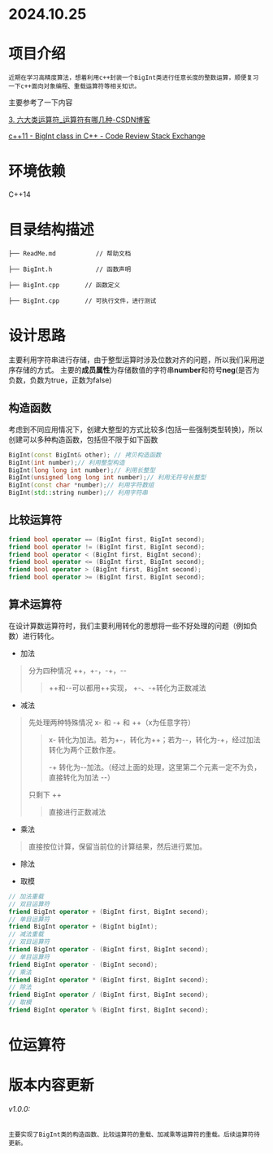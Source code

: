 # 2024.10.25

# 项目介绍
    近期在学习高精度算法，想着利用c++封装一个BigInt类进行任意长度的整数运算，顺便复习一下c++面向对象编程、重载运算符等相关知识。

主要参考了一下内容

[3. 六大类运算符_运算符有哪几种-CSDN博客](https://blog.csdn.net/weixin_36881846/article/details/104734666)

[c++11 - BigInt class in C++ - Code Review Stack Exchange](https://codereview.stackexchange.com/questions/237690/bigint-class-in-c)

# 环境依赖

C++14


# 目录结构描述
    ├── ReadMe.md           // 帮助文档
    
    ├── BigInt.h            // 函数声明
    
    ├── BigInt.cpp		 // 函数定义
    
    ├── BigInt.cpp		 // 可执行文件，进行测试

# 设计思路

主要利用字符串进行存储，由于整型运算时涉及位数对齐的问题，所以我们采用逆序存储的方式。
主要的**成员属性**为存储数值的字符串**number**和符号**neg**(是否为负数，负数为true，正数为false)

## 构造函数

考虑到不同应用情况下，创建大整型的方式比较多(包括一些强制类型转换)，所以创建可以多种构造函数，包括但不限于如下函数

``` c++
BigInt(const BigInt& other); // 拷贝构造函数
BigInt(int number);// 利用整型构造
BigInt(long long int number);// 利用长整型
BigInt(unsigned long long int number);// 利用无符号长整型
BigInt(const char *number);// 利用字符数组
BigInt(std::string number);// 利用字符串
```

## 比较运算符

```c++
friend bool operator == (BigInt first, BigInt second);
friend bool operator != (BigInt first, BigInt second);
friend bool operator < (BigInt first, BigInt second);
friend bool operator <= (BigInt first, BigInt second);
friend bool operator > (BigInt first, BigInt second);
friend bool operator >= (BigInt first, BigInt second);
```

## 算术运算符

在设计算数运算符时，我们主要利用转化的思想将一些不好处理的问题（例如负数）进行转化。

- 加法

> 分为四种情况 ++，+-，-+，--
> >++和--可以都用++实现，
> > +-、-+转化为正数减法

- 减法

> 先处理两种特殊情况 x- 和 -+ 和 ++（x为任意字符）
> > x- 转化为加法。若为+-，转化为++；若为--，转化为-+，经过加法转化为两个正数作差。
> >
> > -+ 转化为--加法。（经过上面的处理，这里第二个元素一定不为负，直接转化为加法 --）
>
> 只剩下 ++
> > 直接进行正数减法
> >

- 乘法

> 直接按位计算，保留当前位的计算结果，然后进行累加。

- 除法
> 

- 取模
> 

```c++
// 加法重载
// 双目运算符
friend BigInt operator + (BigInt first, BigInt second);
// 单目运算符
friend BigInt operator + (BigInt bigInt);
// 减法重载
// 双目运算符
friend BigInt operator - (BigInt first, BigInt second);
// 单目运算符
friend BigInt operator - (BigInt second);
// 乘法
friend BigInt operator * (BigInt first, BigInt second);
// 除法
friend BigInt operator / (BigInt first, BigInt second);
// 取模
friend BigInt operator % (BigInt first, BigInt second);
```



# 位运算符

# 版本内容更新

###### v1.0.0: 
```
主要实现了BigInt类的构造函数、比较运算符的重载、加减乘等运算符的重载。后续运算符待更新。

```

 

